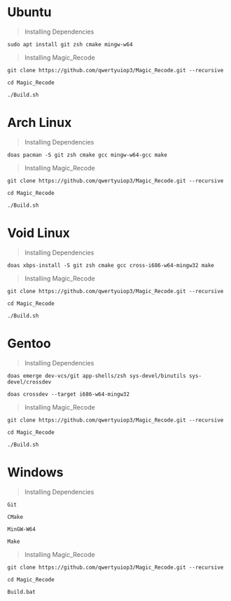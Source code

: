 # Ubuntu

> Installing Dependencies

```
sudo apt install git zsh cmake mingw-w64
```

> Installing Magic_Recode

```
git clone https://github.com/qwertyuiop3/Magic_Recode.git --recursive

cd Magic_Recode

./Build.sh
```

# Arch Linux

> Installing Dependencies

```
doas pacman -S git zsh cmake gcc mingw-w64-gcc make
```

> Installing Magic_Recode

```
git clone https://github.com/qwertyuiop3/Magic_Recode.git --recursive

cd Magic_Recode

./Build.sh
```

# Void Linux

> Installing Dependencies

```
doas xbps-install -S git zsh cmake gcc cross-i686-w64-mingw32 make
```

> Installing Magic_Recode

```
git clone https://github.com/qwertyuiop3/Magic_Recode.git --recursive

cd Magic_Recode

./Build.sh
```

# Gentoo

> Installing Dependencies

```
doas emerge dev-vcs/git app-shells/zsh sys-devel/binutils sys-devel/crossdev

doas crossdev --target i686-w64-mingw32
```

> Installing Magic_Recode

```
git clone https://github.com/qwertyuiop3/Magic_Recode.git --recursive

cd Magic_Recode

./Build.sh
```

# Windows

> Installing Dependencies

```
Git

CMake

MinGW-W64

Make
```

> Installing Magic_Recode

```
git clone https://github.com/qwertyuiop3/Magic_Recode.git --recursive

cd Magic_Recode

Build.bat
```
